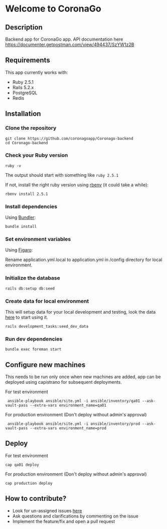# Welcome to CoronaGo

## Description

Backend app for CoronaGo app.
API documentation here https://documenter.getpostman.com/view/494437/SzYW1z2B

## Requirements

This app currently works with:

* Ruby 2.5.1
* Rails 5.2.x
* PostgreSQL
* Redis

## Installation

### Clone the repository

```shell
git clone https://github.com/coronagoapp/Coronago-backend
cd Coronago-backend
```

### Check your Ruby version

```shell
ruby -v
```

The output should start with something like `ruby 2.5.1`

If not, install the right ruby version using [rbenv](https://github.com/rbenv/rbenv) (it could take a while):

```shell
rbenv install 2.5.1
```

### Install dependencies

Using [Bundler](https://github.com/bundler/bundler):

```shell
bundle install
```

### Set environment variables

Using [Figaro](https://github.com/laserlemon/figaro):

Rename application.yml.local to application.yml in /config directory for local environment.

### Initialize the database

```shell
rails db:setup db:seed
```
### Create data for local environment

This will setup data for your local development and testing, look the data [here](https://github.com/arbob/Coronago-backend/blob/3f19d53637a53f660738f2671c5fb4ab17529fef/lib/tasks/development_data_seed.rake#L1) to start using it.

```shell
rails development_tasks:seed_dev_data
```

### Run dev dependencies

```shell
bundle exec foreman start
```
## Configure new machines

This needs to be run only once when new machines are added, app can be deployed using capistrano for subsequent deployments.

For test environment

```shell
 ansible-playbook ansible/site.yml -i ansible/inventory/qa01 --ask-vault-pass --extra-vars environment_name=qa01
```

For production environment (Don't deploy without admin's approval)
```shell
 ansible-playbook ansible/site.yml -i ansible/inventory/prod --ask-vault-pass --extra-vars environment_name=prod
```

## Deploy


For test environment

```shell
cap qa01 deploy
```

For production environment (Don't deploy without admin's approval)
```shell
cap production deploy
```
## How to contribute?

* Look for un-assigned issues [here](https://github.com/arbob/Coronago-backend/issues?q=is%3Aopen+is%3Aissue+no%3Aassignee)
* Ask questions and clarifications by commenting on the issue
* Implement the feature/fix and open a pull request

